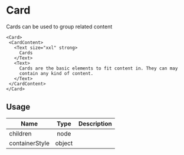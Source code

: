 <!-- 
This is an auto-generated markdown. 
You can change it in "src/molecules/Card/Card.jsx" and run build:docs to update this file.
-->
# Card
Cards can be used to group related content

```example
<Card>
 <CardContent>
   <Text size="xxl" strong>
     Cards
   </Text>
   <Text>
     Cards are the basic elements to fit content in. They can may
     contain any kind of content.
   </Text>
 </CardContent>
</Card>
```
## Usage
| Name        | Type           | Description  |
| ----------- |:--------------:| ------------:|
|children|node|
|containerStyle|object|

